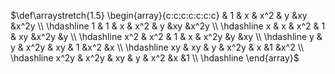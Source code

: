 $\def\arraystretch{1.5}
   \begin{array}{c:c:c:c:c:c:c}
        & 1    & x    & x^2  & y    &xy   &x^2y \\ \hdashline
   1    & 1    & x    & x^2  & y    &xy   &x^2y \\ \hdashline
   x    & x    & x^2  & 1    & xy   &x^2y &y    \\ \hdashline
   x^2  & x^2  & 1    & x    & x^2y &y    &xy   \\ \hdashline
   y    & y    & x^2y & xy   & 1    &x^2  &x    \\ \hdashline
   xy   & xy   & y    & x^2y & x    &1    &x^2  \\ \hdashline
   x^2y & x^2y & xy   & y    & x^2  &x    &1    \\ \hdashline
\end{array}$